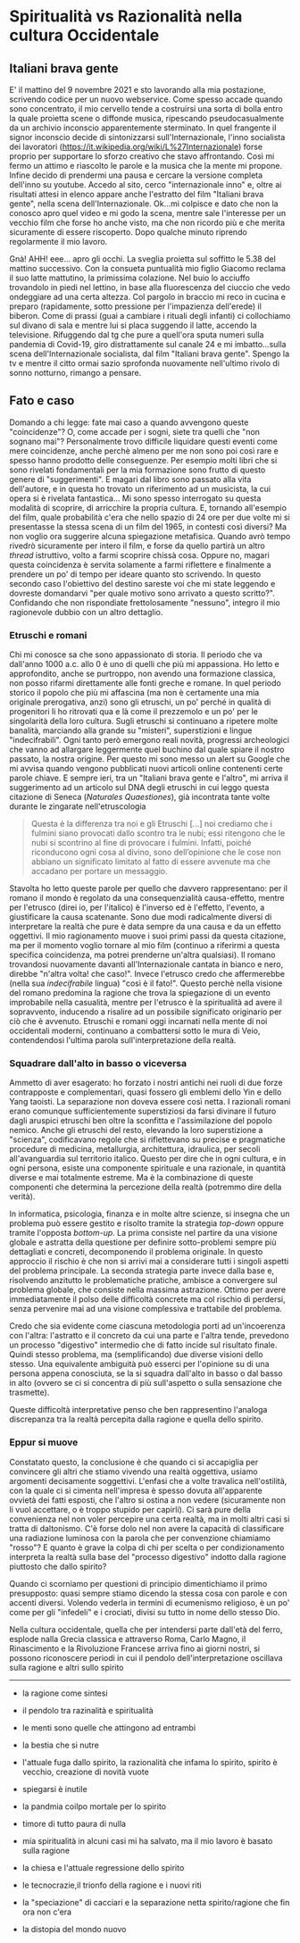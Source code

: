 # Spiritualità vs Razionalità nella cultura Occidentale

## Italiani brava gente

E' il mattino del 9 novembre 2021 e sto lavorando alla mia postazione, scrivendo codice per un nuovo webservice. Come spesso accade quando sono concentrato, il mio cervello tende a costruirsi una sorta di bolla entro la quale proietta scene o diffonde musica, ripescando pseudocasualmente da un archivio inconscio apparentemente sterminato.
In quel frangente il signor inconscio decide di sintonizzarsi sull'Internazionale, l'inno socialista dei lavoratori (https://it.wikipedia.org/wiki/L%27Internazionale) forse proprio per supportare lo sforzo creativo che stavo affrontando. Così mi fermo un attimo e riascolto le parole e la musica che la mente mi propone. Infine decido di prendermi una pausa e cercare la versione completa dell'inno su youtube. Accedo al sito, cerco "internazionale inno" e, oltre ai risultati attesi in elenco appare anche l'estratto del film "Italiani brava gente", nella scena dell'Internazionale. Ok...mi colpisce e dato che non la conosco apro quel video e mi godo la scena, mentre sale l'interesse per un vecchio film che forse ho anche visto, ma che non ricordo più e che merita sicuramente di essere riscoperto. Dopo qualche minuto riprendo regolarmente il mio lavoro.

Gnà! AHH! eee... apro gli occhi. La sveglia proietta sul soffitto le 5.38 del mattino successivo. Con la consueta puntualità mio figlio Giacomo reclama il suo latte mattutino, la primissima colazione. Nel buio lo acciuffo trovandolo in piedi nel lettino, in base alla fluorescenza del ciuccio che vedo ondeggiare ad una certa altezza. Col pargolo in braccio mi reco in cucina e preparo (rapidamente, sotto pressione per l'impazienza dell'erede) il biberon. Come di prassi (guai a cambiare i rituali degli infanti) ci collochiamo sul divano di sala e mentre lui si placa suggendo il latte, accendo la televisione. Rifuggendo dal tg che pure a quell'ora sputa numeri sulla pandemia di Covid-19, giro distrattamente sul canale 24 e mi imbatto...sulla scena dell'Internazionale socialista, dal film "Italiani brava gente".
Spengo la tv e mentre il citto ormai sazio sprofonda nuovamente nell'ultimo rivolo di sonno notturno, rimango a pensare.

## Fato e caso

Domando a chi legge: fate mai caso a quando avvengono queste "coincidenze"? O, come accade per i sogni, siete tra quelli che "non sognano mai"?
Personalmente trovo difficile liquidare questi eventi come mere coincidenze, anche perchè almeno per me non sono poi così rare e spesso hanno prodotto delle conseguenze. Per esempio molti libri che si sono rivelati fondamentali per la mia formazione sono frutto di questo genere di "suggerimenti". E magari dal libro sono passato alla vita dell'autore, e in questa ho trovato un riferimento ad un musicista, la cui opera si è rivelata fantastica...
Mi sono spesso interrogato su questa modalità di scoprire, di arricchire la propria cultura. E, tornando all'esempio del film, quale probabilità c'era che nello spazio di 24 ore per due volte mi si presentasse la stessa scena di un film del 1965, in contesti così diversi? 
Ma non voglio ora suggerire alcuna spiegazione metafisica. Quando avrò tempo rivedrò sicuramente per intero il film, e forse da quello partirà un altro *thread* istruttivo, volto a farmi scoprire chissà cosa. Oppure no, magari questa coincidenza è servita solamente a farmi riflettere e finalmente a prendere un po' di tempo per ideare quanto sto scrivendo. In questo secondo caso l'obiettivo del destino sareste voi che mi state leggendo e dovreste domandarvi "per quale motivo sono arrivato a questo scritto?". Confidando che non rispondiate frettolosamente "nessuno", integro il mio ragionevole dubbio con un altro dettaglio.

### Etruschi e romani

Chi mi conosce sa che sono appassionato di storia. Il periodo che va dall'anno 1000 a.c. allo 0 è uno di quelli che più mi appassiona. Ho letto e approfondito, anche se purtroppo, non avendo una formazione classica, non posso rifarmi direttamente alle fonti greche e romane. In quel periodo storico il popolo che più mi affascina (ma non è certamente una mia originale prerogativa, anzi) sono gli etruschi, un po' perché in qualità di progenitori li ho ritrovati qua e là come il prezzemolo e un po' per le singolarità della loro cultura. 
Sugli etruschi si continuano a ripetere molte banalità, marciando alla grande su "misteri", superstizioni e lingue "indecifrabili". Ogni tanto però emergono reali novità, progressi archeologici che vanno ad allargare leggermente quel buchino dal quale spiare il nostro passato, la nostra origine. Per questo mi sono messo un alert su Google che mi avvisa quando vengono pubblicati nuovi articoli online contenenti certe parole chiave. E sempre ieri, tra un "Italiani brava gente e l'altro", mi arriva il suggerimento ad un articolo sul DNA degli etruschi in cui leggo questa citazione di Seneca (*Naturales Quaestiones*), già incontrata tante volte durante le zingarate nell'etruscologia

> Questa è la differenza tra noi e gli Etruschi […] noi crediamo che i fulmini siano provocati dallo scontro tra le nubi; essi ritengono che le nubi si scontrino al fine di provocare i fulmini. Infatti, poiché riconducono ogni cosa al divino, sono dell’opinione che le cose non abbiano un significato limitato al fatto di essere avvenute ma che accadano per portare un messaggio.

Stavolta ho letto queste parole per quello che davvero rappresentano: per il romano il mondo è regolato da una consequenzialità causa-effetto, mentre per l'etrusco (direi io, per l'italico) è l'inverso ed è l'effetto, l'evento, a giustificare la causa scatenante. Sono due modi radicalmente diversi di interpretare la realtà che pure è data sempre da una causa e da un effetto oggettivi. Il mio ragionamento muove i suoi primi passi da questa citazione, ma per il momento voglio tornare al mio film (continuo a riferirmi a questa specifica coincidenza, ma potrei prenderne un'altra qualsiasi).
Il romano trovandosi nuovamente davanti all'Internazionale cantata in bianco e nero, direbbe "n'altra volta! che caso!". Invece l'etrusco credo che affermerebbe (nella sua *indecifrabile* lingua) "così è il fato!". Questo perchè nella visione del romano predomina la ragione che trova la spiegazione di un evento improbabile nella casualità, mentre per l'etrusco è la spiritualità ad avere il sopravvento, inducendo a risalire ad un possibile significato originario per ciò che è avvenuto. 
Etruschi e romani oggi incarnati nella mente di noi occidentali moderni, continuano a combattersi sotto le mura di Veio, contendendosi l'ultima parola sull'interpretazione della realtà.

### Squadrare dall'alto in basso o viceversa
Ammetto di aver esagerato: ho forzato i nostri antichi nei ruoli di due forze contrapposte e complementari, quasi fossero gli emblemi dello Yin e dello Yang taoisti. La separazione non doveva essere così netta. I razionali romani erano comunque sufficientemente superstiziosi da farsi divinare il futuro dagli aruspici etruschi ben oltre la sconfitta e l'assimilazione del popolo nemico. Anche gli etruschi del resto, elevando la loro superstizione a "scienza", codificavano regole che si riflettevano su precise e pragmatiche procedure di medicina, metallurgia, architettura, idraulica, per secoli all'avanguardia sul territorio italico.
Questo per dire che in ogni cultura, e in ogni persona, esiste una componente spirituale e una razionale, in quantità diverse e mai totalmente estreme. Ma è la combinazione di queste componenti che determina la percezione della realtà (potremmo dire della verità).

In informatica, psicologia, finanza e in molte altre scienze, si insegna che un problema può essere gestito e risolto tramite la strategia _top-down_ oppure tramite l'opposta _bottom-up_. La prima consiste nel partire da una visione globale e astratta della questione per definire sotto-problemi sempre più dettagliati e concreti, decomponendo il problema originale. In questo approccio il rischio è che non si arrivi mai a considerare tutti i singoli aspetti del problema principale. La seconda strategia parte invece dalla base e, risolvendo anzitutto le problematiche pratiche, ambisce a convergere sul problema globale, che consiste nella massima astrazione. Ottimo per avere immediatamente il polso delle difficoltà concrete ma col rischio di perdersi, senza pervenire mai ad una visione complessiva e trattabile del problema. 

Credo che sia evidente come ciascuna metodologia porti ad un'incoerenza con l'altra: l'astratto e il concreto da cui una parte e l'altra tende, prevedono un processo "digestivo" intermedio che di fatto incide sul risultato finale. Quindi stesso problema, ma (semplificando) due diverse visioni dello stesso. 
Una equivalente ambiguità può esserci per l'opinione su di una persona appena conosciuta, se la si squadra dall'alto in basso o dal basso in alto (ovvero se ci si concentra di più sull'aspetto o sulla sensazione che trasmette).

Queste difficoltà interpretative penso che ben rappresentino l'analoga discrepanza tra la realtà percepita dalla ragione e quella dello spirito.

### Eppur si muove
Constatato questo, la conclusione è che quando ci si accapiglia per convincere gli altri che stiamo vivendo una realtà oggettiva, usiamo argomenti decisamente soggettivi. L'enfasi che a volte travalica nell'ostilità, con la quale ci si cimenta nell'impresa è spesso dovuta all'apparente ovvietà dei fatti esposti, che l'altro si ostina a non vedere (sicuramente non li vuol accettare, o è troppo stupido per capirli). Ci sarà pure della convenienza nel non voler percepire una certa realtà, ma in molti altri casi si tratta di daltonismo. C'è forse dolo nel non avere la capacità di classificare una radiazione luminosa con la parola che per convenzione chiamiamo "rosso"? E quanto è grave la colpa di chi per scelta o per condizionamento interpreta la realtà sulla base del "processo digestivo" indotto dalla ragione piuttosto che dallo spirito? 

Quando ci scorniamo per questioni di principio dimentichiamo il primo presupposto: quasi sempre stiamo dicendo la stessa cosa con parole e con accenti diversi. Volendo vederla in termini di ecumenismo religioso, è un po' come per gli "infedeli" e i crociati, divisi su tutto in nome dello stesso Dio. 



Nella cultura occidentale, quella che per intendersi parte dall'età del ferro, esplode nalla Grecia classica e attraverso Roma, Carlo Magno, il Rinascimento e la Rivoluzione Francese arriva fino ai giorni nostri, si possono riconoscere periodi in cui il pendolo dell'interpretazione oscillava sulla ragione e altri sullo spirito

--------
- la ragione come sintesi 
- il pendolo tra razinalità e spiritualità
- le menti sono quelle che attingono ad entrambi
- la bestia che si nutre
- l'attuale fuga dallo spirito, la razionalità che infama lo spirito, spirito è vecchio, creazione di novità vuote
- spiegarsi è inutile
- la pandmia coilpo mortale per lo spirito
- timore di tutto paura di nulla

- mia spiritualità in alcuni casi mi ha salvato, ma il mio lavoro è basato sulla ragione
- la chiesa e l'attuale regressione dello spirito
- le tecnocrazie,il trionfo della ragione e i nuovi riti
- la "speciazione" di cacciari e la separazione netta spirito/ragione che fin ora non c'era
- la distopia del mondo nuovo
